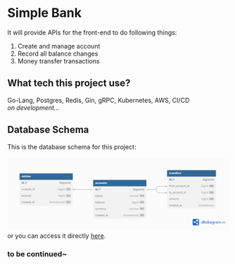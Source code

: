 # Simple Bank

It will provide APIs for the front-end to do following things:
1. Create and manage account
2. Record all balance changes
3. Money transfer transactions

## What tech this project use?
Go-Lang, Postgres, Redis, Gin, gRPC, Kubernetes, AWS, CI/CD <br>
<i>on development...</i>

## Database Schema
This is the database schema for this project: <br><br>
![Database Schema](readme/db_schema.png) <br>
or you can access it directly [here](https://dbdiagram.io/d/Simple-Bank-678a4ceb6b7fa355c336c916).

### to be continued~